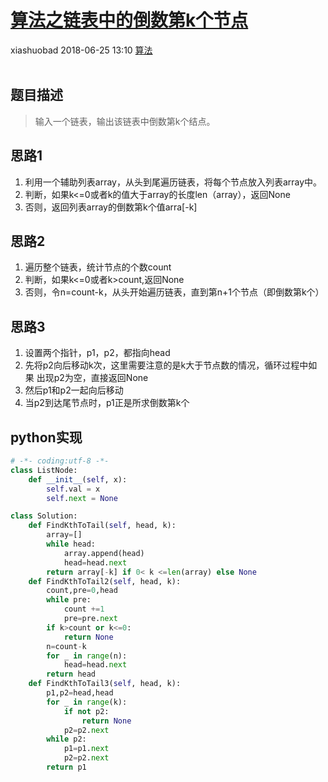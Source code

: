 <div class="blog-article">
    <h1><a href="p.html?p=算法/算法之链表中的倒数第k个节点" class="title">算法之链表中的倒数第k个节点</a></h1>
    <span class="author">xiashuobad</span>
    <span class="time">2018-06-25 13:10</span>
    <span><a href="tags.html?t=算法" class="tag">算法</a></span>
    </div>
<br/>

## 题目描述 ##
> 输入一个链表，输出该链表中倒数第k个结点。
## 思路1 ##
1. 利用一个辅助列表array，从头到尾遍历链表，将每个节点放入列表array中。
2. 判断，如果k<=0或者k的值大于array的长度len（array），返回None
3. 否则，返回列表array的倒数第k个值arra[-k]

## 思路2 ##
1. 遍历整个链表，统计节点的个数count
2. 判断，如果k<=0或者k>count,返回None
3. 否则，令n=count-k，从头开始遍历链表，直到第n+1个节点（即倒数第k个）

## 思路3 ##
1. 设置两个指针，p1，p2，都指向head
2. 先将p2向后移动k次，这里需要注意的是k大于节点数的情况，循环过程中如果
出现p2为空，直接返回None
3. 然后p1和p2一起向后移动
4. 当p2到达尾节点时，p1正是所求倒数第k个

## python实现 ##
```python
# -*- coding:utf-8 -*-
class ListNode:
    def __init__(self, x):
        self.val = x
        self.next = None

class Solution:
    def FindKthToTail(self, head, k):
        array=[]
        while head:
            array.append(head)
            head=head.next
        return array[-k] if 0< k <=len(array) else None    
    def FindKthToTail2(self, head, k):
        count,pre=0,head
        while pre:
            count +=1
            pre=pre.next
        if k>count or k<=0:
            return None
        n=count-k
        for _ in range(n):
            head=head.next
        return head
    def FindKthToTail3(self, head, k):
        p1,p2=head,head
        for _ in range(k):
            if not p2:
                return None
            p2=p2.next
        while p2:
            p1=p1.next
            p2=p2.next
        return p1
```